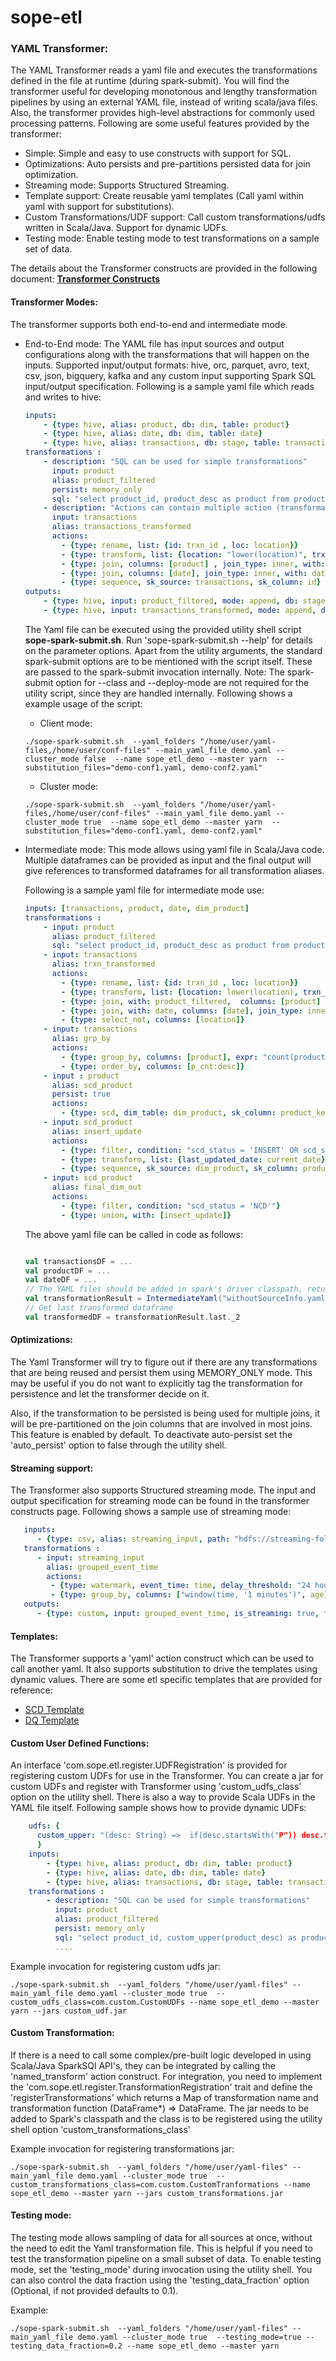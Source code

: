 sope-etl
========

### YAML Transformer:

The YAML Transformer reads a yaml file and executes the transformations defined in the file at runtime (during spark-submit).
You will find the transformer useful for developing monotonous and lengthy transformation pipelines by using an external YAML file, instead of writing scala/java files.
Also, the transformer provides high-level abstractions for commonly used processing patterns.
Following are some useful features provided by the transformer:
- Simple: Simple and easy to use constructs with support for SQL.
- Optimizations: Auto persists and pre-partitions persisted data for join optimization.
- Streaming mode: Supports Structured Streaming.
- Template support: Create reusable yaml templates (Call yaml within yaml with support for substitutions).
- Custom Transformations/UDF support: Call custom transformations/udfs written in Scala/Java. Support for dynamic UDFs.
- Testing mode:  Enable testing mode to test transformations on a sample set of data.

The details about the Transformer constructs are provided in the following document: [**Transformer Constructs**](yaml-transformer-constructs.md)

#### Transformer Modes:

The transformer supports both end-to-end and intermediate mode.
  - End-to-End mode:
        The YAML file has input sources and output configurations along with the transformations that will happen on the inputs.
        Supported input/output formats: hive, orc, parquet, avro, text, csv, json, bigquery, kafka and any custom input supporting Spark SQL input/output specification.
        Following is a sample yaml file which reads and writes to hive:

    ```yaml
    inputs:
        - {type: hive, alias: product, db: dim, table: product}
        - {type: hive, alias: date, db: dim, table: date}
        - {type: hive, alias: transactions, db: stage, table: transactions}
    transformations :
        - description: "SQL can be used for simple transformations"
          input: product
          alias: product_filtered
          persist: memory_only
          sql: "select product_id, product_desc as product from product where product_desc != 'N.A.'"
        - description: "Actions can contain multiple action (transformation) steps"
          input: transactions
          alias: transactions_transformed
          actions:
            - {type: rename, list: {id: trxn_id , loc: location}}
            - {type: transform, list: {location: "lower(location)", trxn_id: "concat(trxn_id, location)", rank: "RANK() OVER (PARTITION BY location order by date desc)"}}
            - {type: join, columns: [product] , join_type: inner, with: product_filtered}
            - {type: join, columns: [date], join_type: inner, with: date}
            - {type: sequence, sk_source: transactions, sk_column: id}
    outputs:
        - {type: hive, input: product_filtered, mode: append, db: stage, table: temp_product}
        - {type: hive, input: transactions_transformed, mode: append, db: stage, table: transformed_transaction}
    ```
    The Yaml file can be executed using the provided utility shell script **sope-spark-submit.sh**. Run 'sope-spark-submit.sh --help' for details on the parameter options.
    Apart from the utility arguments, the standard spark-submit options are to be mentioned with the script itself. These are passed to the spark-submit invocation internally. 
    Note: The spark-submit option for --class and --deploy-mode are not required for the utility script, since they are handled internally.
    Following shows a example usage of the script:
    
    - Client mode:
    ```shell
    ./sope-spark-submit.sh  --yaml_folders "/home/user/yaml-files,/home/user/conf-files" --main_yaml_file demo.yaml --cluster_mode false  --name sope_etl_demo --master yarn  --substitution_files="demo-conf1.yaml, demo-conf2.yaml"
    ```
    
    - Cluster mode:
    ```shell
    ./sope-spark-submit.sh  --yaml_folders "/home/user/yaml-files,/home/user/conf-files" --main_yaml_file demo.yaml --cluster_mode true  --name sope_etl_demo --master yarn  --substitution_files="demo-conf1.yaml, demo-conf2.yaml"
    ```
    
   -   Intermediate mode:
        This mode allows using yaml file in Scala/Java code. Multiple dataframes can be provided as input and the final output will give references to transformed dataframes for all transformation aliases.

        Following is a sample yaml file for intermediate mode use:
        ```yaml
        inputs: [transactions, product, date, dim_product]
        transformations :
            - input: product
              alias: product_filtered
              sql: "select product_id, product_desc as product from product where product_desc != 'N.A.'"
            - input: transactions
              alias: trxn_transformed
              actions:
                - {type: rename, list: {id: trxn_id , loc: location}}
                - {type: transform, list: {location: lower(location), trxn_id: "concat(trxn_id, location)", rank: "RANK() OVER (PARTITION BY location order by date desc)"}}
                - {type: join, with: product_filtered,  columns: [product] , join_type: inner}
                - {type: join, with: date, columns: [date], join_type: inner}
                - {type: select_not, columns: [location]}
            - input: transactions
              alias: grp_by
              actions:
                - {type: group_by, columns: [product], expr: "count(product) as p_cnt"}
                - {type: order_by, columns: [p_cnt:desc]}
            - input : product
              alias: scd_product
              persist: true
              actions:
                - {type: scd, dim_table: dim_product, sk_column: product_key, natural_keys: [product_id], derived_columns: [derived_attr], meta_columns: [last_updated_date]}
            - input: scd_product
              alias: insert_update
              actions:
                - {type: filter, condition: "scd_status = 'INSERT' OR scd_status = 'UPDATE'"}
                - {type: transform, list: {last_updated_date: current_date}}
                - {type: sequence, sk_source: dim_product, sk_column: product_key}
            - input: scd_product
              alias: final_dim_out
              actions:
                - {type: filter, condition: "scd_status = 'NCD'"}
                - {type: union, with: [insert_update]}
        ```
        The above yaml file can be called in code as follows:
        ```scala
       
        val transactionsDF = ...
        val productDF = ...
        val dateDF = ...
        // The YAML files should be added in spark's driver classpath, returns list of Tuple of alias and transformed dataframes
        val transformationResult = IntermediateYaml("withoutSourceInfo.yaml").getTransformedDFs(transactionsDF, productDF, dateDF)
        // Get last transformed dataframe
        val transformedDF = transformationResult.last._2
        ```

#### Optimizations:
The Yaml Transformer will try to figure out if there are any transformations that are being reused and persist them using MEMORY_ONLY mode. 
This may be useful if you do not want to explicitly tag the transformation for persistence and let the transformer decide on it.

Also, if the transformation to be persisted is being used for multiple joins, it will be pre-partitioned on the join columns that are involved in most joins.
This feature is enabled by default. To deactivate auto-persist set the 'auto_persist' option to false through the utility shell.

#### Streaming support:
The Transformer also supports Structured streaming mode. The input and output specification for streaming mode can be found in the
transformer constructs page. Following shows a sample use of streaming mode:

```yaml
   inputs:
      - {type: csv, alias: streaming_input, path: "hdfs://streaming-folder", options: {header: true}, is_streaming: true, schema_file: csv_schema.yaml}
   transformations :
      - input: streaming_input
        alias: grouped_event_time
        actions:
         - {type: watermark, event_time: time, delay_threshold: "24 hours"}
         - {type: group_by, columns: ["window(time, '1 minutes')", age], expr: "count(*)"}
   outputs:
      - {type: custom, input: grouped_event_time, is_streaming: true, format: console, output_mode: complete}
```


#### Templates:
The Transformer supports a 'yaml' action construct which can be used to call another yaml. It also supports substitution to drive the templates using dynamic values.
There are some etl specific templates that are provided for reference:
- [SCD Template](templates/scd_template.yaml)
- [DQ Template](templates/data_quality_template.yaml)

#### Custom User Defined Functions:
An interface 'com.sope.etl.register.UDFRegistration' is provided for registering custom UDFs for use in the Transformer.
You can create a jar for custom UDFs and register with Transformer using 'custom_udfs_class' option on the utility shell.
There is also a way to provide Scala UDFs in the YAML file itself. Following sample shows how to provide dynamic UDFs:

```yaml
    udfs: {
      custom_upper: "(desc: String) =>  if(desc.startsWith("P")) desc.toUpperCase else desc"
      }
    inputs:
        - {type: hive, alias: product, db: dim, table: product}
        - {type: hive, alias: date, db: dim, table: date}
        - {type: hive, alias: transactions, db: stage, table: transactions}
    transformations :
        - description: "SQL can be used for simple transformations"
          input: product
          alias: product_filtered
          persist: memory_only
          sql: "select product_id, custom_upper(product_desc) as product from product where product_desc != 'N.A.'"
          ....
```

Example invocation for registering custom udfs jar:

```shell
./sope-spark-submit.sh  --yaml_folders "/home/user/yaml-files" --main_yaml_file demo.yaml --cluster_mode true  --custom_udfs_class=com.custom.CustomUDFs --name sope_etl_demo --master yarn --jars custom_udf.jar
```

#### Custom Transformation:
If there is a need to call some complex/pre-built logic developed in using Scala/Java SparkSQl API's, they can be integrated by calling the 'named_transform' action construct.
For integration, you need to implement the 'com.sope.etl.register.TransformationRegistration' trait and define the 'registerTransformations' which returns a Map of transformation name and transformation function (DataFrame*) => DataFrame.
The jar needs to be added to Spark's classpath and the class is to be registered using the utility shell option 'custom_transformations_class'

Example invocation for registering transformations jar: 
```shell
./sope-spark-submit.sh  --yaml_folders "/home/user/yaml-files" --main_yaml_file demo.yaml --cluster_mode true  --custom_transformations_class=com.custom.CustomTranformations --name sope_etl_demo --master yarn --jars custom_transformations.jar
```

#### Testing mode:
The testing mode allows sampling of data for all sources at once, without the need to edit the Yaml transformation file.
This is helpful if you need to test the transformation pipeline on a small subset of data.
To enable testing mode, set the 'testing_mode' during invocation using the utility shell. You can also control the data fraction using the 'testing_data_fraction' option (Optional, if not provided defaults to 0.1).

Example:
```shell
./sope-spark-submit.sh  --yaml_folders "/home/user/yaml-files" --main_yaml_file demo.yaml --cluster_mode true  --testing_mode=true --testing_data_fraction=0.2 --name sope_etl_demo --master yarn
```